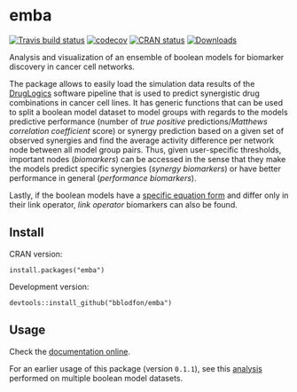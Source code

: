 # emba

<!-- badges: start -->
[![Travis build status](https://travis-ci.com/bblodfon/emba.svg?branch=master)](https://travis-ci.com/bblodfon/emba)
[![codecov](https://codecov.io/gh/bblodfon/emba/branch/master/graph/badge.svg)](https://codecov.io/gh/bblodfon/emba)
[![CRAN status](https://www.r-pkg.org/badges/version/emba)](https://cran.r-project.org/package=emba)
[![Downloads](https://cranlogs.r-pkg.org/badges/emba)](https://cran.r-project.org/package=emba)
<!-- badges: end -->

Analysis and visualization of an ensemble of boolean models for biomarker discovery in cancer cell networks. 

The package allows to easily load the simulation data results of the [DrugLogics](https://github.com/druglogics) software pipeline that is used to 
predict synergistic drug combinations in cancer cell lines. 
It has generic functions that can be used to split a boolean model 
dataset to model groups with regards to the models predictive performance (number of *true 
positive* predictions/*Matthews correlation coefficient* score) or synergy prediction based on a given set 
of observed synergies and find the average activity difference per network 
node between all model group pairs. Thus, given user-specific thresholds,
important nodes (*biomarkers*) can be accessed in the sense that they make the 
models predict specific synergies (*synergy biomarkers*) or have better 
performance in general (*performance biomarkers*). 

Lastly, if the boolean models have a [specific equation form](https://druglogics.github.io/druglogics-doc/gitsbe-description.html#default-equation) and differ only in their link operator, *link operator* biomarkers can also be found.

## Install

CRAN version:
```
install.packages("emba")
```

Development version:
```
devtools::install_github("bblodfon/emba")
```

## Usage

Check the [documentation online](https://bblodfon.github.io/emba/).

For an earlier usage of this package (version `0.1.1`), see this [analysis](https://bblodfon.github.io/gitsbe-model-analysis/atopo/cell-lines-2500/) performed on multiple boolean model datasets.
